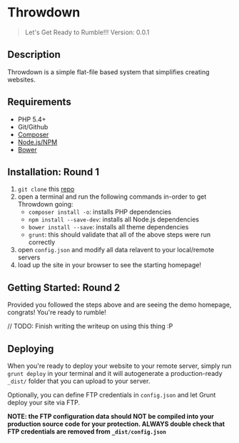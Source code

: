 # Throwdown

> Let's Get Ready to Rumble!!!
> Version: 0.0.1


## Description

Throwdown is a simple flat-file based system that simplifies creating websites.


## Requirements

- PHP 5.4+
- Git/Github
- [Composer](https://getcomposer.org/download/)
- [Node.js/NPM](http://nodejs.org/download/)
- [Bower](https://github.com/bower/bower)


## Installation: Round 1

1. `git clone` this [repo](https://github.com/GiggleboxStudios/Throwdown.git)
2. open a terminal and run the following commands in-order to get Throwdown going:
    - `composer install -o`: installs PHP dependencies
    - `npm install --save-dev`: installs all Node.js dependencies
    - `bower install --save`: installs all theme dependencies
    - `grunt`: this should validate that all of the above steps were run correctly
3. open `config.json` and modify all data relavent to your local/remote servers
4. load up the site in your browser to see the starting homepage!


## Getting Started: Round 2

Provided you followed the steps above and are seeing the demo homepage, congrats! You're ready to rumble!


// TODO: Finish writing the writeup on using this thing :P


## Deploying

When you're ready to deploy your website to your remote server, simply run `grunt deploy` in your terminal and it will autogenerate a production-ready `_dist/` folder that you can upload to your server.

Optionally, you can define FTP credentials in `config.json` and let Grunt deploy your site via FTP.

**NOTE: the FTP configuration data should NOT be compiled into your production source code for your protection. ALWAYS double check that FTP credentials are removed from `_dist/config.json`**
